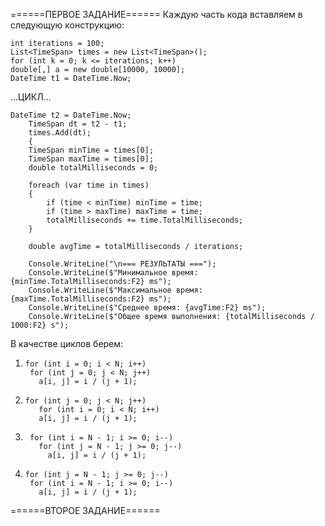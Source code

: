 ======ПЕРВОЕ ЗАДАНИЕ======
Каждую часть кода вставляем в следующую конструкцию:


    int iterations = 100;
    List<TimeSpan> times = new List<TimeSpan>();
    for (int k = 0; k <= iterations; k++)
    double[,] a = new double[10000, 10000];
    DateTime t1 = DateTime.Now;
    
  ...ЦИКЛ...
    
    DateTime t2 = DateTime.Now;
        TimeSpan dt = t2 - t1;
        times.Add(dt);
        {
        TimeSpan minTime = times[0];
        TimeSpan maxTime = times[0];
        double totalMilliseconds = 0;

        foreach (var time in times)
        {
            if (time < minTime) minTime = time;
            if (time > maxTime) maxTime = time;
            totalMilliseconds += time.TotalMilliseconds;
        }

        double avgTime = totalMilliseconds / iterations;

        Console.WriteLine("\n=== РЕЗУЛЬТАТЫ ===");
        Console.WriteLine($"Минимальное время: {minTime.TotalMilliseconds:F2} ms");
        Console.WriteLine($"Максимальное время: {maxTime.TotalMilliseconds:F2} ms");
        Console.WriteLine($"Среднее время: {avgTime:F2} ms");
        Console.WriteLine($"Общее время выполнения: {totalMilliseconds / 1000:F2} s");


В качестве циклов берем:
1)     for (int i = 0; i < N; i++)
        for (int j = 0; j < N; j++)
          a[i, j] = i / (j + 1);
2)     for (int j = 0; j < N; j++)
          for (int i = 0; i < N; i++)
          a[i, j] = i / (j + 1);
3)      for (int i = N - 1; i >= 0; i--)
          for (int j = N - 1; j >= 0; j--)
            a[i, j] = i / (j + 1);
4)     for (int j = N - 1; j >= 0; j--)
        for (int i = N - 1; i >= 0; i--)
          a[i, j] = i / (j + 1);

======ВТОРОЕ ЗАДАНИЕ======

